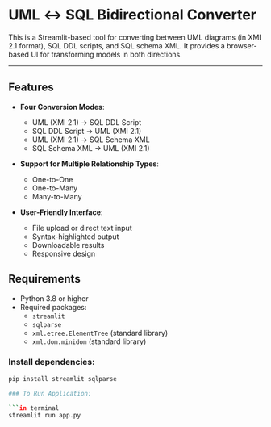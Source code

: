 # UML ↔ SQL Bidirectional Converter

This is a Streamlit-based tool for converting between UML diagrams (in XMI 2.1 format), SQL DDL scripts, and SQL schema XML. It provides a browser-based UI for transforming models in both directions.

---

## Features

- **Four Conversion Modes**:
  - UML (XMI 2.1) → SQL DDL Script
  - SQL DDL Script → UML (XMI 2.1)
  - UML (XMI 2.1) → SQL Schema XML
  - SQL Schema XML → UML (XMI 2.1)
  
- **Support for Multiple Relationship Types**:
  - One-to-One
  - One-to-Many
  - Many-to-Many

- **User-Friendly Interface**:
  - File upload or direct text input
  - Syntax-highlighted output
  - Downloadable results
  - Responsive design

## Requirements

- Python 3.8 or higher
- Required packages:
  - `streamlit`
  - `sqlparse`
  - `xml.etree.ElementTree` (standard library)
  - `xml.dom.minidom` (standard library)


### Install dependencies:

```bash
pip install streamlit sqlparse

### To Run Application:

```in terminal 
streamlit run app.py

